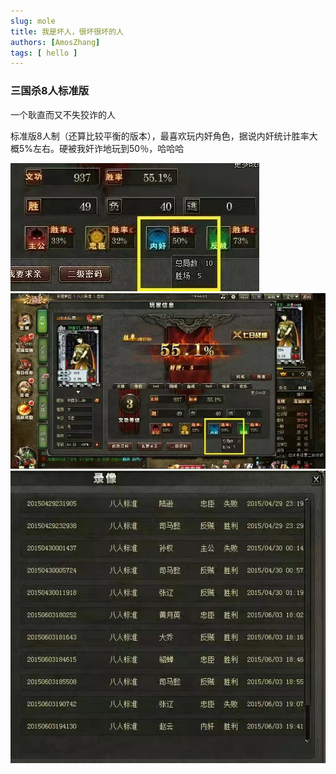 ```yaml
---
slug: mole
title: 我是坏人，很坏很坏的人
authors: [AmosZhang]
tags: [ hello ]
---
```


### 三国杀8人标准版

一个耿直而又不失狡诈的人

标准版8人制（还算比较平衡的版本），最喜欢玩内奸角色，据说内奸统计胜率大概5%左右。硬被我奸诈地玩到50％，哈哈哈

![](./images/mole1.jpg)
![](./images/mole2.jpg)
![](./images/mole3.jpg)
